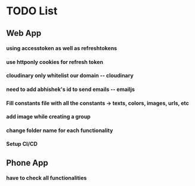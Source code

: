 # TODO List

## Web App

#### using accesstoken as well as refreshtokens
#### use httponly cookies for refresh token

#### cloudinary only whitelist our domain -- cloudinary
#### need to add abhishek's id to send emails -- emailjs

#### Fill constants file with all the constants -> texts, colors, images, urls, etc 
#### add image while creating a group

#### change folder name for each functionality

#### Setup CI/CD


## Phone App
#### have to check all functionalities